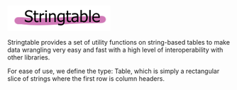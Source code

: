 

![Stringtable](stringtable.png)


Stringtable provides a set of utility functions on string-based tables to make data wrangling very easy and fast with a high level of interoperability with other libraries.

For ease of use, we define the type: Table, which is simply a rectangular slice of strings where the first row is column headers.


